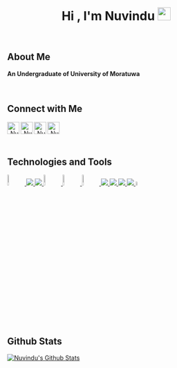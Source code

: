 
<h1 align="center">Hi , I'm Nuvindu <img src="https://raw.githubusercontent.com/MartinHeinz/MartinHeinz/master/wave.gif" width="30px"></h1>


<br />

## About Me
<p><b> An Undergraduate of University of Moratuwa </b></p>
<!-- - 🔭 I’m currently working on  -->
<!-- - 🌱 I’m currently learning **GraphQL** -->
<!-- - 👯 I’m looking to collaborate on ...
- 🤔 I’m looking for help with ...
- 💬 Ask me about ...
- 📫 How to reach me: 
- 😄 Pronouns: ...
- ⚡ Fun fact: ... -->

<br />

## Connect with Me
<p align="right">
  <a href="https://lk.linkedin.com/in/nuvindu-dias">
  <img align="left" alt="Nuvindu's Linkdein Account" width="28px" src="https://cdn.jsdelivr.net/npm/simple-icons@v3/icons/linkedin.svg" />
</a>
<a href="https://github.com/Nuvindu">
  <img align="left" alt="Nuvindu's Github Account" width="28px" src="https://cdn.jsdelivr.net/npm/simple-icons@v3/icons/github.svg" />
</a>
 <a href="https://www.hackerrank.com/180239n">
  <img align="left" alt="Nuvindu's Hackerrank Account" width="28px" src="https://img.icons8.com/windows/48/000000/hackerrank.png" />
</a>
 <a href="https://stackoverflow.com/users/17710870/nuvindu-nirmana">
  <img align="left" alt="Nuvindu's Stackoverflow Account" width="28px" src="https://upload.wikimedia.org/wikipedia/commons/thumb/e/ef/Stack_Overflow_icon.svg/768px-Stack_Overflow_icon.svg.png" />
</a>
</p>

<br />
<br />
<br />

## Technologies and Tools

<p align="left"> 
    <a href="https://www.php.net/" target="_blank"> <img alt="PHP" style="width: 8%; height: auto;" src="https://www.php.net//images/logos/new-php-logo.svg"/> </a> 
    <a href="https://www.python.org" target="_blank"> <img src="https://img.icons8.com/color/48/000000/python.png"/> </a> 
    <a href="https://www.java.com" target="_blank"> <img src="https://img.icons8.com/color/48/000000/java-coffee-cup-logo.png"/> </a>
  <a href="https://www.mysql.com/" target="_blank"> <img alt="Node.js" style="width: 8%; height: auto;" src="https://www.mysql.com/common/logos/powered-by-mysql-167x86.png"/> </a>
    <a href="https://nodejs.org" target="_blank"> <img alt="Node.js" style="width: 8%; height: auto;" src="https://nodejs.org/static/images/logos/nodejs-new-black.svg"/> </a>
    <a href="https://developer.amazon.com/en-US/alexa/alexa-skills-kit" target="_blank"> <img alt="Amazon Alexa" style="width: 8%; height: auto;" src="https://d7qzviu3xw2xc.cloudfront.net/alexa/assets/images/Alexa_Logo_RGB_BLUE.png" /> </a>
    <a href="https://code.visualstudio.com/" target="_blank"> <img src="https://img.icons8.com/color/48/000000/visual-studio-code-2019.png"/> </a>
    <a href="https://reactjs.org/" target="_blank"> <img src="https://img.icons8.com/color/48/000000/react-native.png"/> </a>
    <a href="https://www.w3.org/html/" target="_blank"> <img src="https://img.icons8.com/color/48/000000/html-5.png"/> </a>
    <a href="https://www.w3schools.com/css/" target="_blank"> <img src="https://img.icons8.com/color/48/000000/css3.png"/> </a> 
    <a href="https://www.javascript.com/" target="_blank"> <img alt="javaScript" style="width: 5%; height: auto;" src="https://upload.wikimedia.org/wikipedia/commons/thumb/9/99/Unofficial_JavaScript_logo_2.svg/1024px-Unofficial_JavaScript_logo_2.svg.png"/> </a> </a>
</p>
<br>


## Github Stats

<p align="left"> 
    <a href="https://github.com/Nuvindu/github-readme-stats"><img alt="Nuvindu's Github Stats" src="https://github-readme-stats.vercel.app/api?username=Nuvindu&show_icons=true&count_private=true&theme=react&hide_border=true&bg_color=0D1117"/></a>

</p>
<br>



